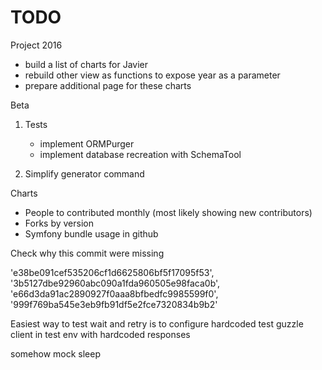 TODO
==============

Project 2016
* build a list of charts for Javier
* rebuild other view as functions to expose year as a parameter
* prepare additional page for these charts



Beta

1. Tests
    - implement ORMPurger
    - implement database recreation with SchemaTool

2. Simplify generator command


Charts

- People to contributed monthly (most likely showing new contributors)
- Forks by version
- Symfony bundle usage in github


Check why this commit were missing

'e38be091cef535206cf1d6625806bf5f17095f53',
'3b5127dbe92960abc090a1fda960505e98faca0b',
'e66d3da91ac2890927f0aaa8bfbedfc9985599f0',
'999f769ba545e3eb9fb91df5e2fce7320834b9b2'


Easiest way to test wait and retry is
to configure hardcoded test guzzle client 
in test env with hardcoded responses

somehow mock sleep
